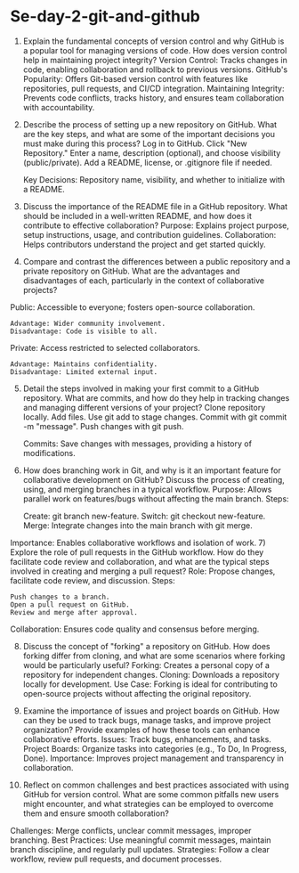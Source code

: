 # Se-day-2-git-and-github
1) Explain the fundamental concepts of version control and why GitHub is a popular tool for managing versions of code. How does version control help in maintaining project integrity?
   Version Control: Tracks changes in code, enabling collaboration and rollback to previous versions.
   GitHub's Popularity: Offers Git-based version control with features like repositories, pull requests, and CI/CD integration.
   Maintaining Integrity: Prevents code conflicts, tracks history, and ensures team collaboration with accountability.


2) Describe the process of setting up a new repository on GitHub. What are the key steps, and what are some of the important decisions you must make during this process?
    Log in to GitHub.
    Click "New Repository."
    Enter a name, description (optional), and choose visibility (public/private).
    Add a README, license, or .gitignore file if needed.

   Key Decisions: Repository name, visibility, and whether to initialize with a README.

3) Discuss the importance of the README file in a GitHub repository. What should be included in a well-written README, and how does it contribute to effective collaboration?
   Purpose: Explains project purpose, setup instructions, usage, and contribution guidelines.
   Collaboration: Helps contributors understand the project and get started quickly.
 
4) Compare and contrast the differences between a public repository and a private repository on GitHub. What are the advantages and disadvantages of each, particularly in the context of collaborative projects?

 Public: Accessible to everyone; fosters open-source collaboration.

    Advantage: Wider community involvement.
    Disadvantage: Code is visible to all.

 Private: Access restricted to selected collaborators.

    Advantage: Maintains confidentiality.
    Disadvantage: Limited external input.
5) Detail the steps involved in making your first commit to a GitHub repository. What are commits, and how do they help in tracking changes and managing different versions of your project?
    Clone repository locally.
    Add files.
    Use git add to stage changes.
    Commit with git commit -m "message".
    Push changes with git push.

    Commits: Save changes with messages, providing a history of modifications.

6) How does branching work in Git, and why is it an important feature for collaborative development on GitHub? Discuss the process of creating, using, and merging branches in a typical workflow.
 Purpose: Allows parallel work on features/bugs without affecting the main branch.
 Steps:

    Create: git branch new-feature.
    Switch: git checkout new-feature.
    Merge: Integrate changes into the main branch with git merge.

  Importance: Enables collaborative workflows and isolation of work.
7) Explore the role of pull requests in the GitHub workflow. How do they facilitate code review and collaboration, and what are the typical steps involved in creating and merging a pull request?
 Role: Propose changes, facilitate code review, and discussion.
 Steps:

    Push changes to a branch.
    Open a pull request on GitHub.
    Review and merge after approval.

Collaboration: Ensures code quality and consensus before merging.
 
8) Discuss the concept of "forking" a repository on GitHub. How does forking differ from cloning, and what are some scenarios where forking would be particularly useful?
 Forking: Creates a personal copy of a repository for independent changes.
 Cloning: Downloads a repository locally for development.
 Use Case: Forking is ideal for contributing to open-source projects without affecting the original repository.

9) Examine the importance of issues and project boards on GitHub. How can they be used to track bugs, manage tasks, and improve project organization? Provide examples of how these tools can enhance collaborative efforts.
  Issues: Track bugs, enhancements, and tasks.
  Project Boards: Organize tasks into categories (e.g., To Do, In Progress, Done).
  Importance: Improves project management and transparency in collaboration.
 
10) Reflect on common challenges and best practices associated with using GitHub for version control. What are some common pitfalls new users might encounter, and what strategies can be employed to overcome them and ensure smooth collaboration?
    
Challenges: Merge conflicts, unclear commit messages, improper branching.
Best Practices: Use meaningful commit messages, maintain branch discipline, and regularly pull updates.
Strategies: Follow a clear workflow, review pull requests, and document processes.

